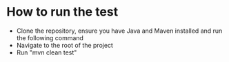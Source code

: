 # How to run the test
- Clone the repository, ensure you have Java and Maven installed and run the following command
- Navigate to the root of the project
- Run "mvn clean test" 
